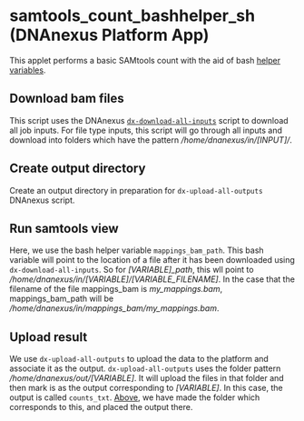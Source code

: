 # samtools_count_bashhelper_sh (DNAnexus Platform App)

This applet performs a basic SAMtools count with the aid of bash [helper variables](https://wiki.dnanexus.com/Developer-Tutorials/Advanced-App-Tutorial#Writing-the-applet-script).

## Download bam files
This script uses the DNAnexus [`dx-download-all-inputs`](https://wiki.dnanexus.com/Helpstrings-of-SDK-Command-Line-Utilities#dx-download-all-inputs) script to download all job inputs. For file type inputs, this script will go through all inputs and download into folders which have the pattern
_*/home/dnanexus/in/[INPUT]/*_.  
<!--SECTION: Download bam files -->

## Create output directory

Create an output directory in preparation for `dx-upload-all-outputs` DNAnexus script.
<!--SECTION: Create output directory -->

## Run samtools view

Here, we use the bash helper variable `mappings_bam_path`. This bash variable
will point to the location of a file after it has been downloaded using
`dx-download-all-inputs`. So for *[VARIABLE]_path*, this wll point to
*/home/dnanexus/in/[VARIABLE]/[VARIABLE_FILENAME]*.
In the case that the filename of the file mappings_bam is *my_mappings.bam*,
mappings_bam_path will be */home/dnanexus/in/mappings_bam/my_mappings.bam*.  
<!--SECTION: Run samtools view -->

## Upload result

We use `dx-upload-all-outputs` to upload the data to the platform and associate
it as the output. `dx-upload-all-outputs` uses the folder pattern
*/home/dnanexus/out/[VARIABLE]*. It will upload the files in that folder
and then mark is as the output corresponding to *[VARIABLE]*. In this case,
the output is called `counts_txt`. [Above](#Create-output-directory), we have made the folder which
corresponds to this, and placed the output there.  
<!--SECTION: Upload result -->
